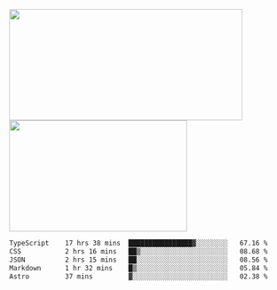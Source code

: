 <a href="https://github.com/anuraghazra/github-readme-stats">
  <img height=200 width=420 align="center" src="https://github-readme-stats.vercel.app/api?username=airRnot1106&hide_title=true&show_icons=true&rank_icon=github" />
</a>
<a href="https://github.com/anuraghazra/convoychat">
  <img height=200 width=320 align="center" src="https://github-readme-stats.vercel.app/api/top-langs/?username=airRnot1106&hide_title=true&layout=compact&hide=html,css" />
</a>

<!--START_SECTION:waka-->

```txt
TypeScript    17 hrs 38 mins  ████████████████▓░░░░░░░░   67.16 %
CSS           2 hrs 16 mins   ██▒░░░░░░░░░░░░░░░░░░░░░░   08.68 %
JSON          2 hrs 15 mins   ██░░░░░░░░░░░░░░░░░░░░░░░   08.56 %
Markdown      1 hr 32 mins    █▒░░░░░░░░░░░░░░░░░░░░░░░   05.84 %
Astro         37 mins         ▓░░░░░░░░░░░░░░░░░░░░░░░░   02.38 %
```

<!--END_SECTION:waka-->
